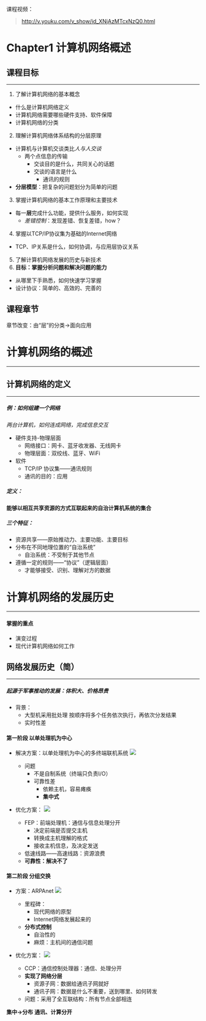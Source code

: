 
课程视频：
>http://v.youku.com/v_show/id_XNjAzMTcxNzQ0.html

# Chapter1 计算机网络概述

## 课程目标
---
1. 了解计算机网络的基本概念
- 什么是计算机网络定义
- 计算机网络需要哪些硬件支持、软件保障
- 计算机网络的分类
2. 理解计算机网络体系结构的分层原理
- 计算机与计算机交谈类比*人与人交谈*
  - 两个点信息的传输
    - 交谈目的是什么，共同关心的话题
    - 交谈的语言是什么
      - 通讯的规则
- **分层模型**：把复杂的问题划分为简单的问题

3. 掌握计算机网络的基本工作原理和主要技术
- 每一**层**完成什么功能，提供什么服务，如何实现
  - *差错控制*：发现差错、恢复差错，how？
4. 掌握以TCP/IP协议集为基础的Internet网络
- TCP、IP关系是什么，如何协调，与应用层协议关系
5. 了解计算机网络发展的历史与新技术
6. **目标：掌握分析问题和解决问题的能力**
- 从哪里下手熟悉，如何快速学习掌握
- 设计协议：简单的、高效的、完善的

## 课程章节
章节改变：由“层”的分类→面向应用

# 计算机网络的概述
---
## 计算机网络的定义
---
##### 例：如何组建一个网络
*两台计算机，如何连成网络，完成信息交互*
- 硬件支持-物理层面
  - 网络接口：网卡、蓝牙收发器、无线网卡
  - 物理层面：双绞线、蓝牙、WiFi
- 软件
  - TCP/IP 协议集——通讯规则
  - 通讯的目的：应用

##### 定义：
**能够以相互共享资源的方式互联起来的自治计算机系统的集合**
##### 三个特征：
- 资源共享——原始推动力、主要功能、主要目标
- 分布在不同地理位置的“自治系统”
  - 自治系统：不受制于其他节点
- 遵循一定的规则——“协议”（逻辑层面）
  - 才能够接受、识别、理解对方的数据

# 计算机网络的发展历史
---
#### 掌握的重点
- 演变过程
- 现代计算机网络如何工作
## 网络发展历史（简）
---
##### 起源于军事推动的发展：体积大、价格昂贵
- 背景：
  - 大型机采用批处理 按顺序将多个任务依次执行，再依次分发结果
  - 实时性差

#### 第一阶段 以单处理机为中心
- 解决方案：以单处理机为中心的多终端联机系统
![](assets/markdown-img-paste-20170801235602543.png)

  - 问题
    - 不是自制系统（终端只负责I/O）
    - 可靠性差
      - 依赖主机，容易瘫痪
      - **集中式**
- 优化方案：
![](assets/markdown-img-paste-20170802000131604.png)

  - FEP：前端处理机：通信与信息处理分开
    - 决定前端是否提交主机
    - 转换成主机理解的格式
    - 接收主机信息，及决定发送
  - 低速线路——高速线路：资源浪费
  - **可靠性：解决不了**

#### 第二阶段 分组交换
- 方案：ARPAnet
![](assets/markdown-img-paste-2017080200092552.png)

  - 里程碑：
    - 现代网络的原型
    - Internet网络发展起来的
  - **分布式控制**
    - 自治性的
    - 麻烦：主机间的通信问题
- 优化方案：
![](assets/markdown-img-paste-20170802001500515.png)

  - CCP：通信控制处理器：通信、处理分开
  - **实现了网络分层**
    - 资源子网：数据给通讯子网就好
    - 通讯子网：数据是什么不重要，送到哪里、如何转发
  - 问题：采用了全互联结构：所有节点全部相连

**集中→分布**
**通讯、计算分开**
